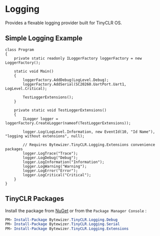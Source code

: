 # Logging

Provides a flexable logging provider built for TinyCLR OS.

## Simple Logging Example
```CSharp
class Program
{
    private static readonly ILoggerFactory loggerFactory = new LoggerFactory();

    static void Main()
    {
        loggerFactory.AddDebug(LogLevel.Debug);
        loggerFactory.AddSerial(SC20260.UartPort.Uart1, LogLevel.Critical);
        
        TestLoggerExtensions();
    }

    private static void TestLoggerExtensions()
    {
        ILogger logger = loggerFactory.CreateLogger(nameof(TestLoggerExtensions));

        logger.Log(LogLevel.Information, new EventId(10, "Id Name"), "logging without extensions", null);

        // Requires Bytewizer.TinyCLR.Logging.Extensions convenience packages
        logger.LogTrace("Trace");
        logger.LogDebug("Debug");
        logger.LogInformation("Information");
        logger.LogWarning("Warning");
        logger.LogError("Error");
        logger.LogCritical("Critical");
    }
}
```

## TinyCLR Packages
Install the package from [NuGet](https://www.nuget.org/packages?q=bytewizer.tinyclr) or from the `Package Manager Console` :
```powershell
PM> Install-Package Bytewizer.TinyCLR.Logging.Debug
PM> Install-Package Bytewizer.TinyCLR.Logging.Serial
PM> Install-Package Bytewizer.TinyCLR.Logging.Extensions
```